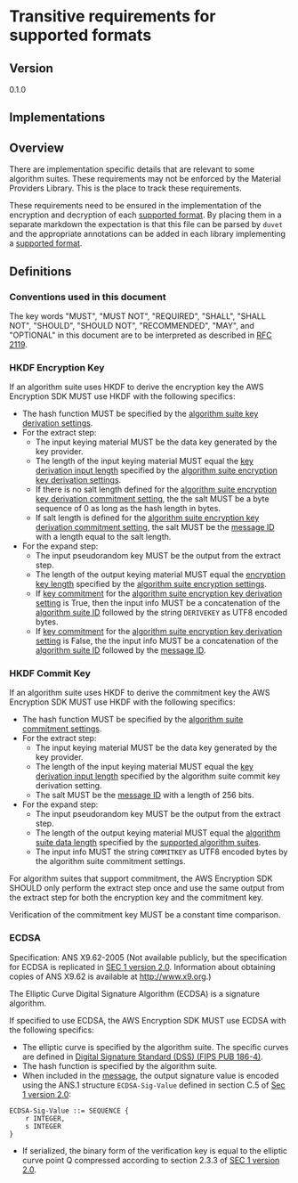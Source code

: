 [//]: # "Copyright Amazon.com Inc. or its affiliates. All Rights Reserved."
[//]: # "SPDX-License-Identifier: CC-BY-SA-4.0"

# Transitive requirements for supported formats

## Version

0.1.0

## Implementations

<!-- | Language   | Confirmed Compatible with Spec Version | Minimum Version Confirmed | Implementation                                                                                                                                            |
| ---------- | -------------------------------------- | ------------------------- | --------------------------------------------------------------------------------------------------------------------------------------------------------- |
| C          | 0.1.0                                  | n/a                       | [cipher.c](https://github.com/awslabs/aws-encryption-sdk-c/blob/master/source/cipher.c)                                                                   |
| NodeJS     | 0.1.0                                  | n/a                       | [node_algorithms.ts](https://github.com/awslabs/aws-encryption-sdk-javascript/blob/master/modules/material-management/src/node_algorithms.ts)             |
| Browser JS | 0.1.0                                  | n/a                       | [web_crypto_algorithms.ts](https://github.com/awslabs/aws-encryption-sdk-javascript/blob/master/modules/material-management/src/web_crypto_algorithms.ts) |
| Python     | 0.1.0                                  | n/a                       | [identifiers.py](https://github.com/aws/aws-encryption-sdk-python/blob/master/src/aws_encryption_sdk/identifiers.py)                                      |
| Java       | 0.1.0                                  | n/a                       | [CryptoAlgorithm.java](https://github.com/aws/aws-encryption-sdk-java/blob/master/src/main/java/com/amazonaws/encryptionsdk/CryptoAlgorithm.java)         |
| Java       | 0.1.0                                  | n/a                       | [AlgorithmSuites.dfy](https://github.com/aws/aws-encryption-sdk-dafny/blob/mainline/src/AwsCryptographicMaterialProviders/AlgorithmSuites.dfy)            | -->

## Overview

There are implementation specific details that are relevant to some algorithm suites.
These requirements may not be enforced by the Material Providers Library.
This is the place to track these requirements.

These requirements need to be ensured in the implementation of
the encryption and decryption of each [supported format](./algorithm-suites.md#supported-format).
By placing them in a separate markdown
the expectation is that this file can be parsed by `duvet`
and the appropriate annotations can be added in each library implementing a [supported format](./algorithm-suites.md#supported-formats).

## Definitions

### Conventions used in this document

The key words "MUST", "MUST NOT", "REQUIRED", "SHALL", "SHALL NOT", "SHOULD", "SHOULD NOT", "RECOMMENDED", "MAY", and "OPTIONAL"
in this document are to be interpreted as described in [RFC 2119](https://tools.ietf.org/html/rfc2119).

### HKDF Encryption Key

If an algorithm suite uses HKDF to derive the encryption key
the AWS Encryption SDK MUST use HKDF with the following specifics:

- The hash function MUST be specified by the [algorithm suite key derivation settings](#algorithm-suites-encryption-key-derivation-settings).
- For the extract step:
  - The input keying material MUST be the data key generated by the key provider.
  - The length of the input keying material MUST equal the [key derivation input length](#key-derivation-input-length)
    specified by the [algorithm suite encryption key derivation settings](#algorithm-suites-encryption-key-derivation-settings).
  - If there is no salt length defined for the [algorithm suite encryption key derivation commitment setting](#algorithm-suites-encryption-key-derivation-settings),
    the the salt MUST be a byte sequence of 0 as long as the hash length in bytes.
  - If salt length is defined for the [algorithm suite encryption key derivation commitment setting](#algorithm-suites-encryption-key-derivation-settings),
    the salt MUST be the [message ID](../data-format/message-header.md#message-id) with a length equal to the salt length.
- For the expand step:
  - The input pseudorandom key MUST be the output from the extract step.
  - The length of the output keying material MUST equal the [encryption key length](#encryption-key-length)
    specified by the [algorithm suite encryption settings](#algorithm-suites-encryption-settings).
  - If [key commitment](#key-commitment) for the [algorithm suite encryption key derivation setting](#algorithm-suites-encryption-key-derivation-settings) is True,
    then the input info MUST be a concatenation of the [algorithm suite ID](#algorithm-suite-id) followed by the string `DERIVEKEY` as UTF8 encoded bytes.
  - If [key commitment](#key-commitment) for the [algorithm suite encryption key derivation setting](#algorithm-suites-encryption-key-derivation-settings) is False,
    the the input info MUST be a concatenation of the [algorithm suite ID](#algorithm-suite-id)
    followed by the [message ID](../data-format/message-header.md#message-id).

### HKDF Commit Key

If an algorithm suite uses HKDF to derive the commitment key
the AWS Encryption SDK MUST use HKDF with the following specifics:

- The hash function MUST be specified by the [algorithm suite commitment settings](#algorithm-suites-commit-key-derivation-settings).
- For the extract step:
  - The input keying material MUST be the data key generated by the key provider.
  - The length of the input keying material MUST equal the [key derivation input length](#key-derivation-input-length)
    specified by the algorithm suite commit key derivation setting.
  - The salt MUST be the [message ID](../data-format/message-header.md#message-id) with a length of 256 bits.
- For the expand step:
  - The input pseudorandom key MUST be the output from the extract step.
  - The length of the output keying material MUST equal the [algorithm suite data length](#algorithm-suite-data-length)
    specified by the [supported algorithm suites](#supported-algorithm-suites).
  - The input info MUST the string `COMMITKEY` as UTF8 encoded bytes by the algorithm suite commitment settings.

For algorithm suites that support commitment,
the AWS Encryption SDK SHOULD only perform the extract step once
and use the same output from the extract step
for both the encryption key and the commitment key.

Verification of the commitment key MUST be a constant time comparison.

### ECDSA

Specification: ANS X9.62-2005
(Not available publicly, but the specification for ECDSA is replicated in [SEC 1 version 2.0](https://www.secg.org/sec1-v2.pdf).
Information about obtaining copies of ANS X9.62 is available at http://www.x9.org.)

The Elliptic Curve Digital Signature Algorithm (ECDSA) is a signature algorithm.

If specified to use ECDSA, the AWS Encryption SDK MUST use ECDSA with the following specifics:

- The elliptic curve is specified by the algorithm suite.
  The specific curves are defined in
  [Digital Signature Standard (DSS) (FIPS PUB 186-4)](https://nvlpubs.nist.gov/nistpubs/FIPS/NIST.FIPS.186-4.pdf).
- The hash function is specified by the algorithm suite.
- When included in the [message](../data-format/message.md), the output signature value is encoded using the
  ANS.1 structure `ECDSA-Sig-Value` defined in section C.5 of [Sec 1 version 2.0](http://www.secg.org/sec1-v2.pdf):

```
ECDSA-Sig-Value ::= SEQUENCE {
    r INTEGER,
    s INTEGER
}
```

- If serialized, the binary form of the verification key is equal to the elliptic curve point Q compressed
  according to section 2.3.3 of [SEC 1 version 2.0](http://www.secg.org/sec1-v2.pdf).
